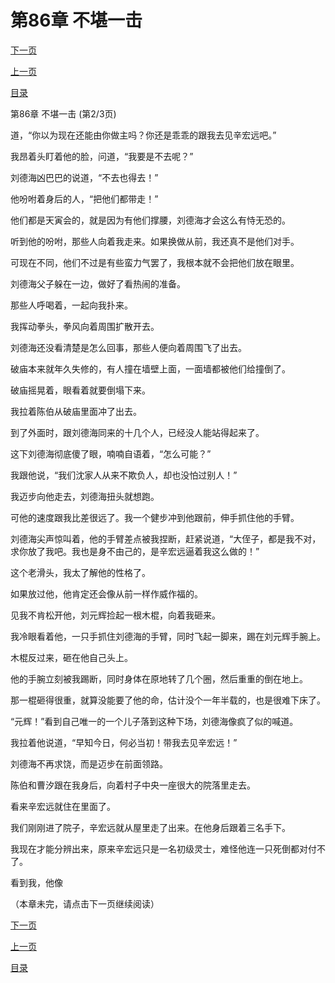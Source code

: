 <h1>第86章  不堪一击</h1>
            <div><p><a href="./257_%E7%AC%AC86%E7%AB%A0_%E4%B8%8D%E5%A0%AA%E4%B8%80%E5%87%BB.md">下一页</a></p><p><a href="./255_%E7%AC%AC86%E7%AB%A0_%E4%B8%8D%E5%A0%AA%E4%B8%80%E5%87%BB.md">上一页</a></p><p><a href="../">目录</a></p></div>
            <div><p>第86章  不堪一击 (第2/3页)</p><p>道，“你以为现在还能由你做主吗？你还是乖乖的跟我去见辛宏远吧。”</p><p>我昂着头盯着他的脸，问道，“我要是不去呢？”</p><p>刘德海凶巴巴的说道，“不去也得去！”</p><p>他吩咐着身后的人，“把他们都带走！”</p><p>他们都是天寅会的，就是因为有他们撑腰，刘德海才会这么有恃无恐的。</p><p>听到他的吩咐，那些人向着我走来。如果换做从前，我还真不是他们对手。</p><p>可现在不同，他们不过是有些蛮力气罢了，我根本就不会把他们放在眼里。</p><p>刘德海父子躲在一边，做好了看热闹的准备。</p><p>那些人呼喝着，一起向我扑来。</p><p>我挥动拳头，拳风向着周围扩散开去。</p><p>刘德海还没看清楚是怎么回事，那些人便向着周围飞了出去。</p><p>破庙本来就年久失修的，有人撞在墙壁上面，一面墙都被他们给撞倒了。</p><p>破庙摇晃着，眼看着就要倒塌下来。</p><p>我拉着陈伯从破庙里面冲了出去。</p><p>到了外面时，跟刘德海同来的十几个人，已经没人能站得起来了。</p><p>这下刘德海彻底傻了眼，喃喃自语着，“怎么可能？”</p><p>我跟他说，“我们沈家人从来不欺负人，却也没怕过别人！”</p><p>我迈步向他走去，刘德海扭头就想跑。</p><p>可他的速度跟我比差很远了。我一个健步冲到他跟前，伸手抓住他的手臂。</p><p>刘德海尖声惊叫着，他的手臂差点被我捏断，赶紧说道，“大侄子，都是我不对，求你放了我吧。我也是身不由己的，是辛宏远逼着我这么做的！”</p><p>这个老滑头，我太了解他的性格了。</p><p>如果放过他，他肯定还会像从前一样作威作福的。</p><p>见我不肯松开他，刘元辉捡起一根木棍，向着我砸来。</p><p>我冷眼看着他，一只手抓住刘德海的手臂，同时飞起一脚来，踢在刘元辉手腕上。</p><p>木棍反过来，砸在他自己头上。</p><p>他的手腕立刻被我踢断，同时身体在原地转了几个圈，然后重重的倒在地上。</p><p>那一棍砸得很重，就算没能要了他的命，估计没个一年半载的，也是很难下床了。</p><p>“元辉！”看到自己唯一的一个儿子落到这种下场，刘德海像疯了似的喊道。</p><p>我拉着他说道，“早知今日，何必当初！带我去见辛宏远！”</p><p>刘德海不再求饶，而是迈步在前面领路。</p><p>陈伯和曹汐跟在我身后，向着村子中央一座很大的院落里走去。</p><p>看来辛宏远就住在里面了。</p><p>我们刚刚进了院子，辛宏远就从屋里走了出来。在他身后跟着三名手下。</p><p>我现在才能分辨出来，原来辛宏远只是一名初级灵士，难怪他连一只死倒都对付不了。</p><p>看到我，他像</p><p>（本章未完，请点击下一页继续阅读）</p></div>
            <div><p><a href="./257_%E7%AC%AC86%E7%AB%A0_%E4%B8%8D%E5%A0%AA%E4%B8%80%E5%87%BB.md">下一页</a></p><p><a href="./255_%E7%AC%AC86%E7%AB%A0_%E4%B8%8D%E5%A0%AA%E4%B8%80%E5%87%BB.md">上一页</a></p><p><a href="../">目录</a></p></div>
